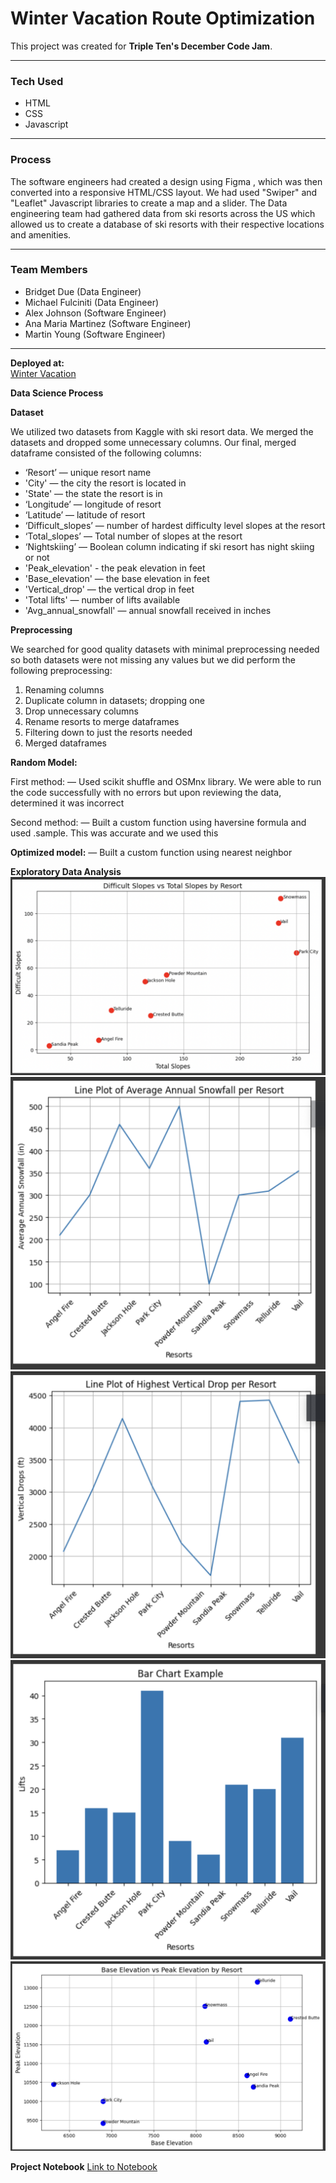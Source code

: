 # Winter Vacation Route Optimization

This project was created for **Triple Ten's December Code Jam**.

---

### **Tech Used**
- HTML
- CSS
- Javascript

---

### **Process**

The software engineers had created a design using Figma , which was then converted into a responsive HTML/CSS layout.
We had used "Swiper" and "Leaflet" Javascript libraries to create a map and a slider. The Data engineering team
had gathered data from ski resorts across the US which allowed us to create a database of ski resorts with their respective locations and amenities.

---

### **Team Members**

- Bridget Due (Data Engineer)
- Michael Fulciniti (Data Engineer)
- Alex Johnson (Software Engineer)
- Ana Maria Martinez (Software Engineer)
- Martin Young (Software Engineer)

---

**Deployed at:**  
[Winter Vacation](https://typiql.github.io/WinterVacation/)

**Data Science Process**

**Dataset**

We utilized two datasets from Kaggle with ski resort data. We merged the datasets and dropped some unnecessary columns. Our final, merged dataframe consisted of the following columns:

* ‘Resort’ — unique resort name
* 'City' — the city the resort is located in
* 'State' — the state the resort is in
* ‘Longitude’ — longitude of resort
* ‘Latitude’ — latitude of resort
* ‘Difficult_slopes’ — number of hardest difficulty level slopes at the resort
* ‘Total_slopes’ — Total number of slopes at the resort
* ‘Nightskiing’ — Boolean column indicating if ski resort has night skiing or not
* 'Peak_elevation' - the peak elevation in feet
* 'Base_elevation' — the base elevation in feet
* 'Vertical_drop' — the vertical drop in feet
* 'Total lifts' — number of lifts available
* 'Avg_annual_snowfall' — annual snowfall received in inches

**Preprocessing**

We searched for good quality datasets with minimal preprocessing needed so both datasets were not missing any values but we did perform the following preprocessing:

1. Renaming columns
2. Duplicate column in datasets; dropping one
3. Drop unnecessary columns
4. Rename resorts to merge dataframes
5. Filtering down to just the resorts needed 
6. Merged dataframes


**Random Model:**

First method:
— Used scikit shuffle and OSMnx library. We were able to run the code successfully with no errors but upon reviewing the data, determined it was incorrect

Second method:
— Built a custom function using haversine formula and used .sample. This was accurate and we used this

**Optimized model:**
— Built a custom function using nearest neighbor


**Exploratory Data Analysis**
![Alt text](eda_1.png)
![Alt text](eda_2.png)
![Alt text](eda_3.png)
![Alt text](eda_4.png)
![Alt text](eda_5.png)

**Project Notebook**
[Link to Notebook](2024_code_jam_winter_vacation.ipynb)

